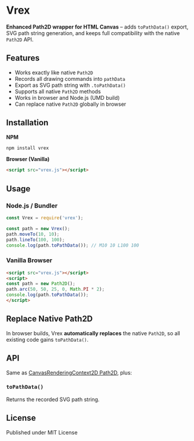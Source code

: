 # Vrex

**Enhanced Path2D wrapper for HTML Canvas** – adds `toPathData()` export, SVG path string generation, and keeps full compatibility with the native `Path2D` API.

## Features
- Works exactly like native `Path2D`
- Records all drawing commands into `pathData`
- Export as SVG path string with `.toPathData()`
- Supports all native `Path2D` methods
- Works in browser and Node.js (UMD build)
- Can replace native `Path2D` globally in browser

## Installation

**NPM**
```bash
npm install vrex
```

**Browser (Vanilla)**
```html
<script src="vrex.js"></script>
```

## Usage

### Node.js / Bundler
```js
const Vrex = require('vrex');

const path = new Vrex();
path.moveTo(10, 10);
path.lineTo(100, 100);
console.log(path.toPathData()); // M10 10 L100 100
```

### Vanilla Browser
```html
<script src="vrex.js"></script>
<script>
const path = new Path2D();
path.arc(50, 50, 25, 0, Math.PI * 2);
console.log(path.toPathData());
</script>
```

## Replace Native Path2D
In browser builds, Vrex **automatically replaces** the native `Path2D`, so all existing code gains `toPathData()`.

## API
Same as [CanvasRenderingContext2D Path2D](https://developer.mozilla.org/en-US/docs/Web/API/Path2D), plus:

### `toPathData()`
Returns the recorded SVG path string.

## License
Published under MIT License
